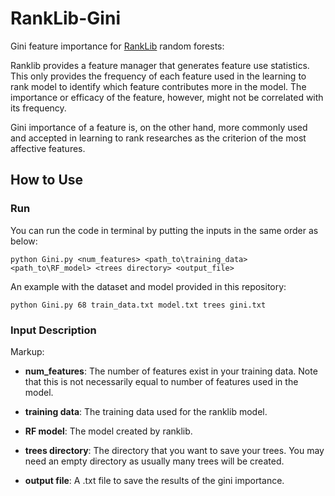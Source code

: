 # RankLib-Gini
Gini feature importance for [RankLib](https://sourceforge.net/p/lemur/wiki/RankLib/) random forests:

Ranklib provides a feature manager that generates feature use statistics. This only provides the frequency of each feature used in the learning to rank model to identify which feature contributes more in the model. The importance or efficacy of the feature, however, might not be correlated with its frequency.

Gini importance of a feature is, on the other hand, more commonly used and accepted in learning to rank researches as the criterion of the most affective features.

## How to Use

### Run
You can run the code in terminal by putting the inputs in the same order as below:
                 
    python Gini.py <num_features> <path_to\training_data> <path_to\RF_model> <trees directory> <output_file>

An example with the dataset and model provided in this repository:
     
    python Gini.py 68 train_data.txt model.txt trees gini.txt

### Input Description
Markup:

* **num_features**: The number of features exist in your training data. Note that this is not necessarily equal to number of features used in the model.

* **training data**: The training data used for the ranklib model.

* **RF model**: The model created by ranklib.

* **trees directory**: The directory that you want to save your trees. You may need an empty directory as usually many trees will be created.

* **output file**: A .txt file to save the results of the gini importance.
